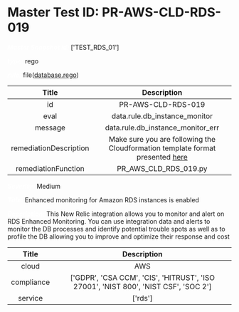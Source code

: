 



# Master Test ID: PR-AWS-CLD-RDS-019


***<font color="white">Master Snapshot Id:</font>*** ['TEST_RDS_01']

***<font color="white">type:</font>*** rego

***<font color="white">rule:</font>*** file([database.rego])  
  
  
  
  

|Title|Description|
| :---: | :---: |
|id|PR-AWS-CLD-RDS-019|
|eval|data.rule.db_instance_monitor|
|message|data.rule.db_instance_monitor_err|
|remediationDescription|Make sure you are following the Cloudformation template format presented <a href='https://docs.aws.amazon.com/AWSCloudFormation/latest/UserGuide/aws-properties-rds-database-instance.html#cfn-rds-dbinstance-monitoringinterval' target='_blank'>here</a>|
|remediationFunction|PR_AWS_CLD_RDS_019.py|


***<font color="white">Severity:</font>*** Medium

***<font color="white">Title:</font>*** Enhanced monitoring for Amazon RDS instances is enabled

***<font color="white">Description:</font>*** This New Relic integration allows you to monitor and alert on RDS Enhanced Monitoring. You can use integration data and alerts to monitor the DB processes and identify potential trouble spots as well as to profile the DB allowing you to improve and optimize their response and cost  
  
  

|Title|Description|
| :---: | :---: |
|cloud|AWS|
|compliance|['GDPR', 'CSA CCM', 'CIS', 'HITRUST', 'ISO 27001', 'NIST 800', 'NIST CSF', 'SOC 2']|
|service|['rds']|



[database.rego]: https://github.com/prancer-io/prancer-compliance-test/tree/master/aws/cloud/database.rego

